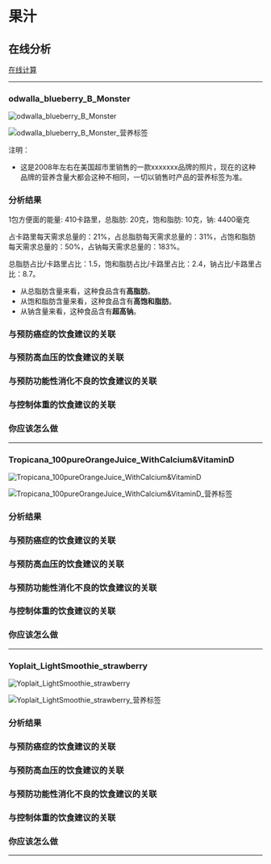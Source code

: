 # 果汁

## 在线分析

[在线计算](https://jsfiddle.net/quanbinn/f6y5jb8p/)

--------------------

### odwalla_blueberry_B_Monster

![odwalla_blueberry_B_Monster](/images/加工食品的分析/果汁/odwalla_blueberry_B_Monster.jpg)

![odwalla_blueberry_B_Monster_营养标签](/images/加工食品的分析/果汁/odwalla_blueberry_B_Monster_营养标签.jpg)

注明：

- 这是2008年左右在美国超市里销售的一款xxxxxxx品牌的照片，现在的这种品牌的营养含量大都会这种不相同，一切以销售时产品的营养标签为准。

### 分析结果

1包方便面的能量: 410卡路里，总脂肪: 20克，饱和脂肪: 10克，钠: 4400毫克

占卡路里每天需求总量的：21%，占总脂肪每天需求总量的：31%，占饱和脂肪每天需求总量的：50%，占钠每天需求总量的：183%。

总脂肪占比/卡路里占比：1.5，饱和脂肪占比/卡路里占比：2.4，钠占比/卡路里占比：8.7。

- 从总脂肪含量来看，这种食品含有**高脂肪**。
- 从饱和脂肪含量来看，这种食品含有**高饱和脂肪**。
- 从钠含量来看，这种食品含有**超高钠**。

### 与预防癌症的饮食建议的关联

### 与预防高血压的饮食建议的关联

### 与预防功能性消化不良的饮食建议的关联

### 与控制体重的饮食建议的关联

### 你应该怎么做

---------------------

### Tropicana_100pureOrangeJuice_WithCalcium&VitaminD

![Tropicana_100pureOrangeJuice_WithCalcium&VitaminD](/images/加工食品的分析/果汁/Tropicana_100pureOrangeJuice_WithCalcium&VitaminD.jpg)

![Tropicana_100pureOrangeJuice_WithCalcium&VitaminD_营养标签](/images/加工食品的分析/果汁/Tropicana_100pureOrangeJuice_WithCalcium&VitaminD.jpg)

### 分析结果

### 与预防癌症的饮食建议的关联

### 与预防高血压的饮食建议的关联

### 与预防功能性消化不良的饮食建议的关联

### 与控制体重的饮食建议的关联

### 你应该怎么做

---------------------

### Yoplait_LightSmoothie_strawberry

![Yoplait_LightSmoothie_strawberry](/images/加工食品的分析/果汁/Yoplait_LightSmoothie_strawberry.jpg)

![Yoplait_LightSmoothie_strawberry_营养标签](/images/加工食品的分析/果汁/Yoplait_LightSmoothie_strawberry_营养标签.jpg)

### 分析结果

### 与预防癌症的饮食建议的关联

### 与预防高血压的饮食建议的关联

### 与预防功能性消化不良的饮食建议的关联

### 与控制体重的饮食建议的关联

### 你应该怎么做

---------------------


